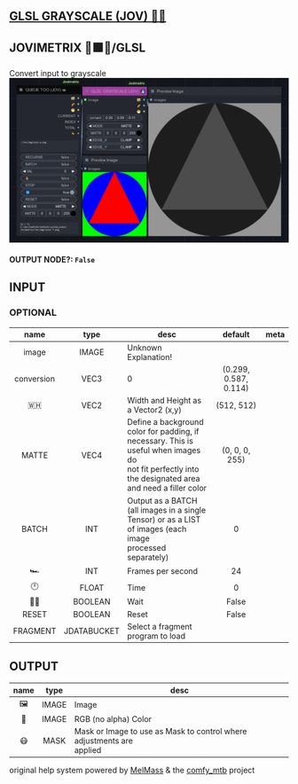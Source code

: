 ## [GLSL GRAYSCALE (JOV) 🧙🏽](https://github.com/Amorano/Jovimetrix-examples/blob/master/node/GLSL%20GRAYSCALE/GLSL%20GRAYSCALE.md)

## JOVIMETRIX 🔺🟩🔵/GLSL
Convert input to grayscale
![GLSL GRAYSCALE](https://raw.githubusercontent.com/Amorano/Jovimetrix-examples/master/node/GLSL%20GRAYSCALE/GLSL%20GRAYSCALE.png)

#### OUTPUT NODE?: `False`

## INPUT

### OPTIONAL

name | type | desc | default | meta
:---:|:---:|---|:---:|---
image  |  IMAGE  | Unknown Explanation! |  | 
conversion  |  VEC3  | 0 | (0.299, 0.587, 0.114) | 
🇼🇭  |  VEC2  | Width and Height as a Vector2 (x,y) | (512, 512) | 
MATTE  |  VEC4  | Define a background color for padding, if<br>necessary. This is useful when images do<br>not fit perfectly into the designated area<br>and need a filler color | (0, 0, 0, 255) | 
BATCH  |  INT  | Output as a BATCH (all images in a single<br>Tensor) or as a LIST of images (each image<br>processed separately) | 0 | 
🏎️  |  INT  | Frames per second | 24 | 
🕛  |  FLOAT  | Time | 0 | 
✋🏽  |  BOOLEAN  | Wait | False | 
RESET  |  BOOLEAN  | Reset | False | 
FRAGMENT  |  JDATABUCKET  | Select a fragment program to load |  | 

## OUTPUT

name | type | desc
:---:|:---:|---
🖼️  |  IMAGE  | Image 
🌈  |  IMAGE  | RGB (no alpha) Color 
😷  |  MASK  | Mask or Image to use as Mask to control where adjustments are<br>applied 

original help system powered by [MelMass](https://github.com/melMass) & the [comfy_mtb](https://github.com/melMass/comfy_mtb) project
